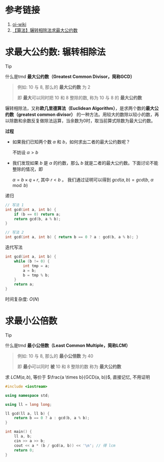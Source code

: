 # 参考链接
1. [oi-wiki](https://oi-wiki.org/math/number-theory/gcd/)
2. [【算法】辗转相除法求最大公约数](https://blog.csdn.net/Qiuhan_909/article/details/125941749)

# 求最大公约数: 辗转相除法

> [!TIP]
> 什么是tmd **最大公约数（Greatest Common Divisor，简称GCD）**
> > 例如: 10 与 8, 那么的 **最大公约数** 为 2
> >
> > 即 **最大**可以同时把 10 和 8 整除的数, 称为 10 与 8 的 **最大公约数**

辗转相除法，又称**欧几里德算法（Euclidean Algorithm）**，是求两个数的**最大公约数（greatest common divisor）** 的一种方法。用较大的数除以较小的数，再以除数和余数反复做除法运算，当余数为0时，取当前算式除数为最大公约数。

**过程**

- 如果我们已知两个数 $α$ 和 $b$，如何求出二者的最大公约数呢？

    不妨设 $α>b$

- 我们发现如果 $b$ 是 $α$ 的约数，那么 $b$ 就是二者的最大公约数。下面讨论不能整除的情况，即

  $α=b×q+r$, 其中 $r<b$ 。
我们通过证明可以得到 $gcd(a,b) = gcd(b,\ α \mod b)$

递归
```C++
// 写法 1
int gcd(int a, int b) {
    if (b == 0) return a;
    return gcd(b, a % b);
}

// 写法 2
int gcd(int a, int b) { return b == 0 ? a : gcd(b, a % b); }
```

迭代写法
```C++
int gcd(int a, int b) {
    while (b != 0) {
        int tmp = a;
        a = b;
        b = tmp % b;
    }
    return a;
}
```

时间复杂度: $O(N)$

# 求最小公倍数
> [!TIP]
> 什么是tmd **最小公倍数（Least Common Multiple，简称LCM）**
> > 例如: 10 与 8, 那么的 **最小公倍数** 为 40
> >
> > 即 **最小**可以同时 **被** 10 和 8 整除的数 称为 **最大公约数**

求 $LCM(a, b)$, 等价于 $\frac{a \times b}{GCD(a, b)}$, 直接记忆, 不用证明


```C++
#include <iostream>

using namespace std;

using ll = long long;

ll gcd(ll a, ll b) {
    return b == 0 ? a : gcd(b, a % b);
}

int main() {
    ll a, b;
    cin >> a >> b;
    cout << a * (b / gcd(a, b)) << '\n'; // 得 lcm 
    return 0;
}
```